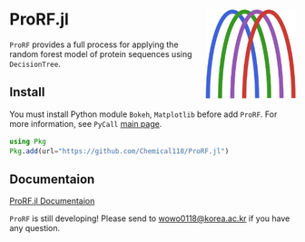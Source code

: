 # ProRF.jl <img src="docs/src/assets/logo.svg" alt="ProRF logo" align="right" height="160" style="display: inline-block;">
`ProRF` provides a full process for applying the random forest model of protein sequences using `DecisionTree`.

## Install
You must install Python module `Bokeh`, `Matplotlib` before add `ProRF`. For more information, see `PyCall` [main page](https://github.com/JuliaPy/PyCall.jl).

```julia
using Pkg
Pkg.add(url="https://github.com/Chemical118/ProRF.jl")
```

## Documentaion
[ProRF.jl Documentaion](https://chemical118.github.io/ProRF.jl/dev/)  
  
`ProRF` is still developing! Please send to <wowo0118@korea.ac.kr> if you have any question.

<!-- ## Package
This is an environment where you can run `ProRF` perfectly with VSCode.
```bash
$ docker pull ghcr.io/chemical118/prorf:latest
``` -->